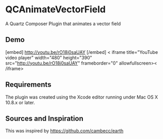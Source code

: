 QCAnimateVectorField
====================

A Quartz Composer Plugin that animates a vector field

Demo
------

[embed]
http://youtu.be/rO18j0saUAY
[/embed]
< iframe title="YouTube video player" width="480" height="390" src="http://youtu.be/rO18j0saUAY" frameborder="0" allowfullscreen>< /iframe>

Requirements
---------------
The plugin was created using the Xcode editor running under Mac OS X 10.8.x or later. 

Sources and Inspiration
-------------------------
This was inspired by
https://github.com/cambecc/earth

